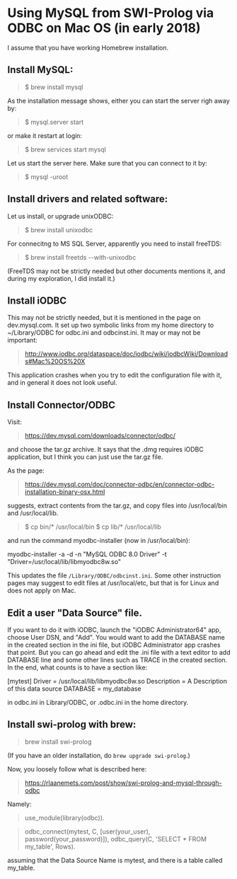 # Using MySQL from SWI-Prolog via ODBC on Mac OS (in early 2018)

I assume that you have working Homebrew installation.

## Install MySQL:

> $ brew install mysql

As the installation message shows, either you can start the server righ away by:

> $ mysql.server start

or make it restart at login:

> $ brew services start mysql

Let us start the server here.  Make sure that you can connect to it by:

> $ mysql -uroot

## Install drivers and related software:

Let us install, or upgrade unixODBC:

> $ brew install unixodbc

For connecitng to MS SQL Server, apparently you need to install freeTDS:

> $ brew install freetds --with-unixodbc

(FreeTDS may not be strictly needed but other documents mentions it, and during my exploration, I did install it.)

## Install iODBC
This may not be strictly needed, but it is mentioned in the page on dev.mysql.com. It set up two symbolic links from my home directory to ~/Library/ODBC for odbc.ini and odbcinst.ini.  It may or may not be important:

> http://www.iodbc.org/dataspace/doc/iodbc/wiki/iodbcWiki/Downloads#Mac%20OS%20X

This application crashes when you try to edit the configuration file with it, and in general it does not look useful.

## Install Connector/ODBC

Visit:

> https://dev.mysql.com/downloads/connector/odbc/

and choose the tar.gz archive. It says that the .dmg requires iODBC application, but I think you can just use the tar.gz file.

As the page:

> https://dev.mysql.com/doc/connector-odbc/en/connector-odbc-installation-binary-osx.html

suggests, extract contents from the tar.gz, and copy files into /usr/local/bin and /usr/local/lib.

> $ cp bin/* /usr/local/bin
> $ cp lib/* /usr/local/lib

and run the command myodbc-installer (now in /usr/local/bin):

myodbc-installer -a -d -n "MySQL ODBC 8.0 Driver" -t "Driver=/usr/local/lib/libmyodbc8w.so"

This updates the file `/Library/ODBC/odbcinst.ini`.  Some other instruction pages may suggest to edit files at /usr/local/etc, but that is for Linux and does not apply on Mac.

## Edit a user "Data Source" file.

If you want to do it with iODBC, launch	the "iODBC Administrator64" app, choose User DSN, and "Add".  You would want to add the DATABASE name in the created section in the ini file, but iODBC Administrator app crashes that point.  But you can go ahead and edit the .ini file with a text editor to add DATABASE line and some other lines such as TRACE in the created section.  In the end, what counts is to have a section like:

[mytest]
Driver      = /usr/local/lib/libmyodbc8w.so
Description = A Description of this data source
DATABASE    = my_database

in odbc.ini in Library/ODBC, or .odbc.ini in the home directory.


## Install swi-prolog with brew:

> brew install swi-prolog

(If you have an older installation, do `brew upgrade swi-prolog`.)

Now, you loosely follow what is described here:

> https://rlaanemets.com/post/show/swi-prolog-and-mysql-through-odbc

Namely:

> use_module(library(odbc)).

> odbc_connect(mytest, C, [user(your_user), password(your_password)]),
> odbc_query(C, 'SELECT * FROM my_table', Rows).

assuming that the Data Source Name is mytest, and there is a table called my_table.



